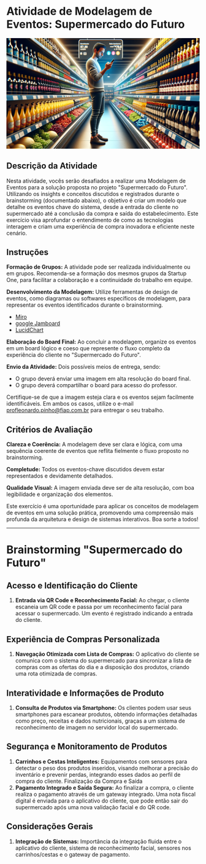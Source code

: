 # Atividade de Modelagem de Eventos: Supermercado do Futuro

![img](https://raw.githubusercontent.com/Secol/fiap-amd-event-modeling/main/images/01.png)

## Descrição da Atividade

Nesta atividade, vocês serão desafiados a realizar uma Modelagem de Eventos para a solução proposta no projeto "Supermercado do Futuro". Utilizando os insights e conceitos discutidos e registrados durante o brainstorming (documentado abaixo), o objetivo é criar um modelo que detalhe os eventos chave do sistema, desde a entrada do cliente no supermercado até a conclusão da compra e saída do estabelecimento. Este exercício visa aprofundar o entendimento de como as tecnologias interagem e criam uma experiência de compra inovadora e eficiente neste cenário.

## Instruções

__Formação de Grupos:__ A atividade pode ser realizada individualmente ou em grupos. Recomenda-se a formação dos mesmos grupos da Startup One, para facilitar a colaboração e a continuidade do trabalho em equipe.

__Desenvolvimento da Modelagem:__ Utilize ferramentas de design de eventos, como diagramas ou softwares específicos de modelagem, para representar os eventos identificados durante o brainstorming.

- [Miro](https://miro.com/pt/)
- [google Jamboard](https://jamboard.google.com/)
- [LucidChart](https://www.lucidchart.com/)

__Elaboração do Board Final:__ Ao concluir a modelagem, organize os eventos em um board lógico e coeso que represente o fluxo completo da experiência do cliente no "Supermercado do Futuro".

__Envio da Atividade:__ Dois possíveis meios de entrega, sendo:

- O grupo deverá enviar uma imagem em alta resolução do board final.
- O grupo deverá compartilhar o board para acesso do professor.

Certifique-se de que a imagem esteja clara e os eventos sejam facilmente identificáveis. Em ambos os casos, utilize o e-mail profleonardo.pinho@fiap.com.br para entregar o seu trabalho.

## Critérios de Avaliação

__Clareza e Coerência:__ A modelagem deve ser clara e lógica, com uma sequência coerente de eventos que reflita fielmente o fluxo proposto no brainstorming.

__Completude:__ Todos os eventos-chave discutidos devem estar representados e devidamente detalhados.

__Qualidade Visual:__ A imagem enviada deve ser de alta resolução, com boa legibilidade e organização dos elementos.

Este exercício é uma oportunidade para aplicar os conceitos de modelagem de eventos em uma solução prática, promovendo uma compreensão mais profunda da arquitetura e design de sistemas interativos. Boa sorte a todos!

---

# Brainstorming "Supermercado do Futuro"

## Acesso e Identificação do Cliente

1. __Entrada via QR Code e Reconhecimento Facial:__ Ao chegar, o cliente escaneia um QR code e passa por um reconhecimento facial para acessar o supermercado. Um evento é registrado indicando a entrada do cliente.

## Experiência de Compras Personalizada

1. __Navegação Otimizada com Lista de Compras:__ O aplicativo do cliente se comunica com o sistema do supermercado para sincronizar a lista de compras com as ofertas do dia e a disposição dos produtos, criando uma rota otimizada de compras.

## Interatividade e Informações de Produto

1. __Consulta de Produtos via Smartphone:__ Os clientes podem usar seus smartphones para escanear produtos, obtendo informações detalhadas como preço, receitas e dados nutricionais, graças a um sistema de reconhecimento de imagem no servidor local do supermercado.

## Segurança e Monitoramento de Produtos

1. __Carrinhos e Cestas Inteligentes:__ Equipamentos com sensores para detectar o peso dos produtos inseridos, visando melhorar a precisão do inventário e prevenir perdas, integrando esses dados ao perfil de compra do cliente.
Finalização da Compra e Saída
2. __Pagamento Integrado e Saída Segura:__ Ao finalizar a compra, o cliente realiza o pagamento através de um gateway integrado. Uma nota fiscal digital é enviada para o aplicativo do cliente, que pode então sair do supermercado após uma nova validação facial e do QR code.

## Considerações Gerais

1. __Integração de Sistemas:__ Importância da integração fluida entre o aplicativo do cliente, sistema de reconhecimento facial, sensores nos carrinhos/cestas e o gateway de pagamento.
